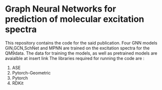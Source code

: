 # Graph Neural Networks for prediction of molecular excitation spectra
This repository contains the code for the said publication. Four GNN models GIN,GCN,SchNet and MPNN
are trained on the excitation spectra for the QM9data.
The data for training the models, as well as pretrained models are avaialble at insert link
The libraries required for running the code are :
1. ASE
2. Pytorch-Geometric
3. Pytorch
4. RDKit
